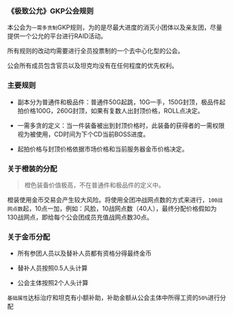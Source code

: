 ### 《极致公允》GKP公会规则

本公会为``一需多贪制``GKP规则，为的是尽最大进度的消灭小团体以及亲友团，尽量提供一个公允的平台进行RAID活动。

所有规则的改动均需要进行全员投票制的一个去中心化型的公会。

公会所有成员包含官员以及坦克均没有在任何程度的优先权利。


### 主要规则

* 副本分为普通件和极品件：普通件50G起跳，10G一手，150G封顶，极品件起拍价格100G，260G封顶，如果有复数人出封顶价格，ROLL点决定。

* 一需多贪的定义：当一件装备被出到封顶价格时，此装备的获得者的一需权限视为被使用，CD时间为下个CD当前BOSS进度。

* 起拍价格与封顶价格依据市场价格和当前服务器金币价格决定。



### 关于橙装的分配

> 橙色装备价值极高，不在普通件和极品件的定义中。

橙装使用金币交易会产生较大风险。将使用全团冲战网点数的方式来进行，``100战网点数``起，10点一加，例如：风脸，10战网点数（40人），最终分配价格假如为130战网点，即给每个公会团成员充值战网点数30点。


### 关于金币分配

* 所有参团人员以及替补人员都有资格分得最终金币

* 替补人员按照0.5人头计算

* 公会主体按照2个人头计算

``基础属性``达标治疗和坦克有小额补助，补助金额从公会主体中所得工资的``50%``进行分配
